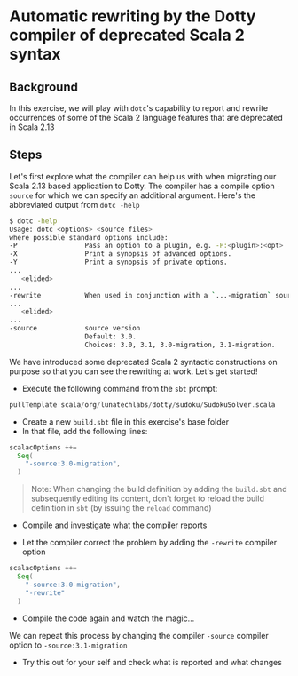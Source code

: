# Automatic rewriting  by the Dotty compiler of deprecated Scala 2 syntax 

## Background

In this exercise, we will play with `dotc`'s capability to report and rewrite
occurrences of some of the Scala 2 language features that are deprecated in
Scala 2.13

## Steps

Let's first explore what the compiler can help us with when migrating our
Scala 2.13 based application to Dotty. The compiler has a compile option `-source`
for which we can specify an additional argument. Here's the abbreviated output
from `dotc -help`

```bash
$ dotc -help
Usage: dotc <options> <source files>
where possible standard options include:
-P                 Pass an option to a plugin, e.g. -P:<plugin>:<opt>
-X                 Print a synopsis of advanced options.
-Y                 Print a synopsis of private options.
...
   <elided>
...
-rewrite           When used in conjunction with a `...-migration` source version, rewrites sources to migrate to new version.
...
   <elided>
...
-source            source version
                   Default: 3.0.
                   Choices: 3.0, 3.1, 3.0-migration, 3.1-migration.
```

We have introduced some deprecated Scala 2 syntactic constructions on purpose so
that you can see the rewriting at work. Let's get started!

- Execute the following command from the `sbt` prompt:

```scala
pullTemplate scala/org/lunatechlabs/dotty/sudoku/SudokuSolver.scala
```

- Create a new `build.sbt` file in this exercise's base folder
- In that file, add the following lines:

```scala
scalacOptions ++=
  Seq(
    "-source:3.0-migration",
  )
```

> Note: When changing the build definition by adding the `build.sbt` and
  subsequently editing its content, don't forget to reload the build
  definition in `sbt` (by issuing the `reload` command)

- Compile and investigate what the compiler reports

- Let the compiler correct the problem by adding the `-rewrite` compiler option

```scala
scalacOptions ++=
  Seq(
    "-source:3.0-migration",
    "-rewrite"
  )
```

- Compile the code again and watch the magic...

We can repeat this process by changing the compiler `-source` compiler option
to `-source:3.1-migration`

- Try this out for your self and check what is reported and what changes
